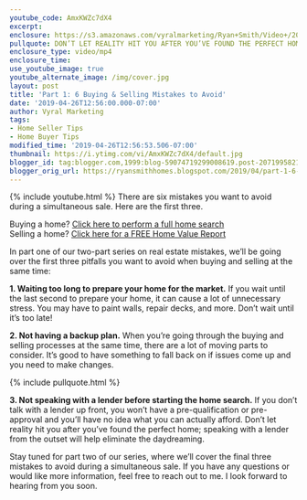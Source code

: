 ```yaml
---
youtube_code: AmxKWZc7dX4
excerpt:
enclosure: https://s3.amazonaws.com/vyralmarketing/Ryan+Smith/Video+/2019/Temple+Real+Estate+Agent-+Part+1-+6+Buying+%26+Selling+Mistakes+to+Avoid.mp4
pullquote: DON’T LET REALITY HIT YOU AFTER YOU’VE FOUND THE PERFECT HOME.
enclosure_type: video/mp4
enclosure_time:
use_youtube_image: true
youtube_alternate_image: /img/cover.jpg
layout: post
title: 'Part 1: 6 Buying & Selling Mistakes to Avoid'
date: '2019-04-26T12:56:00.000-07:00'
author: Vyral Marketing
tags:
- Home Seller Tips
- Home Buyer Tips
modified_time: '2019-04-26T12:56:53.506-07:00'
thumbnail: https://i.ytimg.com/vi/AmxKWZc7dX4/default.jpg
blogger_id: tag:blogger.com,1999:blog-59074719299008619.post-2071995821530251309
blogger_orig_url: https://ryansmithhomes.blogspot.com/2019/04/part-1-6-buying-selling-mistakes-to.html
---
```

{% include youtube.html %}
There are six mistakes you want to avoid during a simultaneous sale. Here are the first three.

<div class="post-cta">
Buying a home? <a href="https://www.ryansmithhomes.com/buy" target="_blank">Click here to perform a full home search</a><br>
Selling a home? <a href="https://www.ryansmithhomes.com/sell" target="_blank">Click here for a FREE Home Value Report</a>
</div>

In part one of our two-part series on real estate mistakes, we’ll be going over the first three pitfalls you want to avoid when buying and selling at the same time:

**1. Waiting too long to prepare your home for the market.** If you wait until the last second to prepare your home, it can cause a lot of unnecessary stress. You may have to paint walls, repair decks, and more. Don’t wait until it’s too late!

**2. Not having a backup plan.** When you’re going through the buying and selling processes at the same time, there are a lot of moving parts to consider. It’s good to have something to fall back on if issues come up and you need to make changes.

{% include pullquote.html %}

**3. Not speaking with a lender before starting the home search.** If you don’t talk with a lender up front, you won’t have a pre-qualification or pre-approval and you’ll have no idea what you can actually afford. Don’t let reality hit you after you’ve found the perfect home; speaking with a lender from the outset will help eliminate the daydreaming.

Stay tuned for part two of our series, where we’ll cover the final three mistakes to avoid during a simultaneous sale. If you have any questions or would like more information, feel free to reach out to me. I look forward to hearing from you soon.

